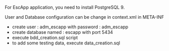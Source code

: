 For EscApp application, you need to install PostgreSQL 9. 

User and Database configuration can be change in context.xml in META-INF

- create user : adm_escapp with password : adm_escapp 
- create database named : escapp with port 5434
- execute bdd_creation.sql script
- to add some testing data, execute data_creation.sql  


